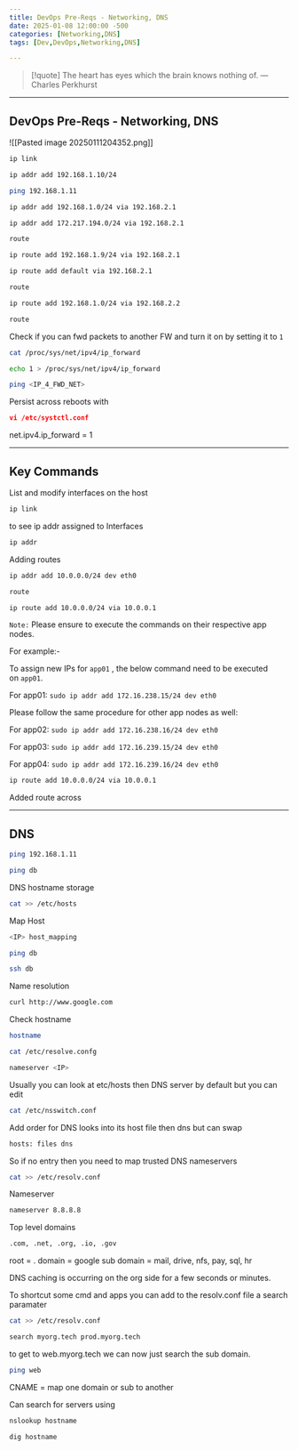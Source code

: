 ```yaml
---
title: DevOps Pre-Reqs - Networking, DNS
date: 2025-01-08 12:00:00 -500
categories: [Networking,DNS]
tags: [Dev,DevOps,Networking,DNS]

---
```


> [!quote] The heart has eyes which the brain knows nothing of.
> — Charles Perkhurst

---

## DevOps Pre-Reqs - Networking, DNS


![[Pasted image 20250111204352.png]]

```BASH
ip link
```



```BASH
ip addr add 192.168.1.10/24
```



```BASH
ping 192.168.1.11
```



```BASH
ip addr add 192.168.1.0/24 via 192.168.2.1 
```



```BASH
ip addr add 172.217.194.0/24 via 192.168.2.1 
```



```BASH
route
```



```BASH
ip route add 192.168.1.9/24 via 192.168.2.1
```



```BASH
ip route add default via 192.168.2.1
```



```BASH
route
```



```BASH
ip route add 192.168.1.0/24 via 192.168.2.2
```



```BASH
route
```


Check if you can fwd packets to another FW and turn it on by setting it to `1`
```bash
cat /proc/sys/net/ipv4/ip_forward
```

```bash
echo 1 > /proc/sys/net/ipv4/ip_forward
```

```bash
ping <IP_4_FWD_NET>
```

Persist across reboots with 

```JSON
vi /etc/systctl.conf
```

net.ipv4.ip_forward = 1



---

## Key Commands


List and modify interfaces on the host
```bash
ip link
```

to see ip addr assigned to Interfaces
```bash
ip addr
```

Adding routes
```bash
ip addr add 10.0.0.0/24 dev eth0
```


```bash
route 
```


```bash
ip route add 10.0.0.0/24 via 10.0.0.1
```


`Note:` Please ensure to execute the commands on their respective app nodes.  
  
For example:-  
  
To assign new IPs for `app01` , the below command need to be executed on `app01`.  
  
For app01: `sudo ip addr add 172.16.238.15/24 dev eth0`

Please follow the same procedure for other app nodes as well:  
  
For app02: `sudo ip addr add 172.16.238.16/24 dev eth0`

For app03: `sudo ip addr add 172.16.239.15/24 dev eth0`

For app04: `sudo ip addr add 172.16.239.16/24 dev eth0`

```bash
ip route add 10.0.0.0/24 via 10.0.0.1
```

Added route across

---
## DNS

```bash
ping 192.168.1.11
```

```bash
ping db
```

DNS hostname storage
```bash
cat >> /etc/hosts
```
Map Host
```bash
<IP> host_mapping
```


```bash
ping db
```

```bash
ssh db
```

Name resolution
```bash
curl http://www.google.com
```

Check hostname
```bash
hostname
```


```bash
cat /etc/resolve.confg
```

```bash
nameserver <IP>
```

Usually you can look at etc/hosts then DNS server by default but you can edit 
```bash
cat /etc/nsswitch.conf
```
Add order for DNS looks into its host file then dns but can swap
```bash
hosts: files dns
```

So if no entry then you need to map trusted DNS nameservers
```bash
cat >> /etc/resolv.conf
```
Nameserver
```bash
nameserver 8.8.8.8
```

Top level domains

```bash
.com, .net, .org, .io, .gov
```

root = .
domain = google
sub domain = mail, drive, nfs, pay, sql, hr

DNS caching is occurring on the org side for a few seconds or minutes. 


To shortcut some cmd and apps you can add to the resolv.conf file a search paramater
```bash
cat >> /etc/resolv.conf
```

```bash
search myorg.tech prod.myorg.tech
```

to get to web.myorg.tech we can now just search the sub domain. 
```bash
ping web
```

CNAME = map one domain or sub to another

Can search for servers using 
```bash
nslookup hostname
```

```bash
dig hostname
```


